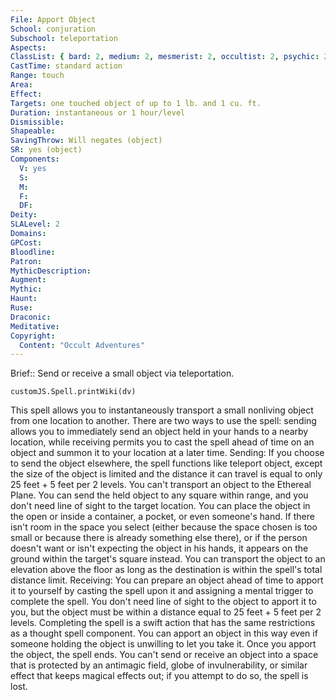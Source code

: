 ```yaml
---
File: Apport Object
School: conjuration
Subschool: teleportation
Aspects: 
ClassList: { bard: 2, medium: 2, mesmerist: 2, occultist: 2, psychic: 2, sorcerer: 2, wizard: 2, witch: 2 }
CastTime: standard action
Range: touch
Area: 
Effect: 
Targets: one touched object of up to 1 lb. and 1 cu. ft.
Duration: instantaneous or 1 hour/level
Dismissible: 
Shapeable: 
SavingThrow: Will negates (object)
SR: yes (object)
Components:
  V: yes
  S: 
  M: 
  F: 
  DF: 
Deity: 
SLALevel: 2
Domains: 
GPCost: 
Bloodline: 
Patron: 
MythicDescription: 
Augment: 
Mythic: 
Haunt: 
Ruse: 
Draconic: 
Meditative: 
Copyright:
  Content: "Occult Adventures"
---
```

Brief:: Send or receive a small object via teleportation.

```dataviewjs
customJS.Spell.printWiki(dv)
```

This spell allows you to instantaneously transport a small nonliving object from one location to another. There are two ways to use the spell: sending allows you to immediately send an object held in your hands to a nearby location, while receiving permits you to cast the spell ahead of time on an object and summon it to your location at a later time.  Sending: If you choose to send the object elsewhere, the spell functions like teleport object, except the size of the object is limited and the distance it can travel is equal to only 25 feet + 5 feet per 2 levels. You can't transport an object to the Ethereal Plane. You can send the held object to any square within range, and you don't need line of sight to the target location. You can place the object in the open or inside a container, a pocket, or even someone's hand. If there isn't room in the space you select (either because the space chosen is too small or because there is already something else there), or if the person doesn't want or isn't expecting the object in his hands, it appears on the ground within the target's square instead. You can transport the object to an elevation above the floor as long as the destination is within the spell's total distance limit.  Receiving: You can prepare an object ahead of time to apport it to yourself by casting the spell upon it and assigning a mental trigger to complete the spell. You don't need line of sight to the object to apport it to you, but the object must be within a distance equal to 25 feet + 5 feet per 2 levels. Completing the spell is a swift action that has the same restrictions as a thought spell component. You can apport an object in this way even if someone holding the object is unwilling to let you take it. Once you apport the object, the spell ends.  You can't send or receive an object into a space that is protected by an antimagic field, globe of invulnerability, or similar effect that keeps magical effects out; if you attempt to do so, the spell is lost.
